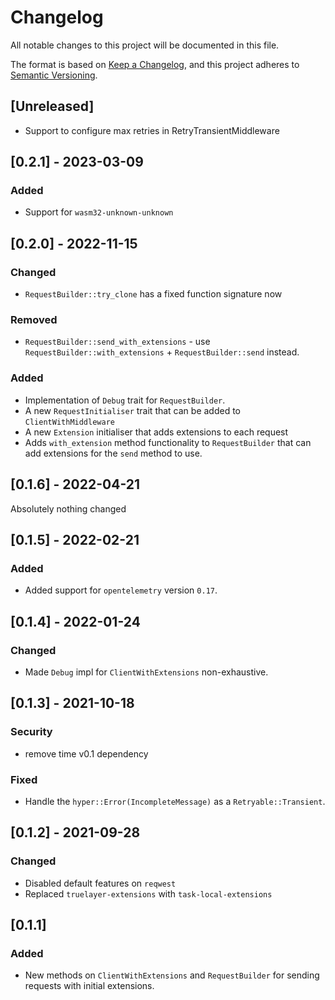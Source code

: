 # Changelog

All notable changes to this project will be documented in this file.

The format is based on [Keep a Changelog](https://keepachangelog.com/en/1.0.0/),
and this project adheres to [Semantic Versioning](https://semver.org/spec/v2.0.0.html).

## [Unreleased]

- Support to configure max retries in RetryTransientMiddleware

## [0.2.1] - 2023-03-09

### Added

- Support for `wasm32-unknown-unknown`

## [0.2.0] - 2022-11-15

### Changed

- `RequestBuilder::try_clone` has a fixed function signature now

### Removed

- `RequestBuilder::send_with_extensions` - use `RequestBuilder::with_extensions` + `RequestBuilder::send` instead.

### Added

- Implementation of `Debug` trait for `RequestBuilder`.
- A new `RequestInitialiser` trait that can be added to `ClientWithMiddleware`
- A new `Extension` initialiser that adds extensions to each request
- Adds `with_extension` method functionality to `RequestBuilder` that can add extensions for the `send` method to use.

## [0.1.6] - 2022-04-21

Absolutely nothing changed

## [0.1.5] - 2022-02-21

### Added

- Added support for `opentelemetry` version `0.17`.

## [0.1.4] - 2022-01-24

### Changed

- Made `Debug` impl for `ClientWithExtensions` non-exhaustive.

## [0.1.3] - 2021-10-18

### Security

- remove time v0.1 dependency

### Fixed

- Handle the `hyper::Error(IncompleteMessage)` as a `Retryable::Transient`.

## [0.1.2] - 2021-09-28

### Changed

- Disabled default features on `reqwest`
- Replaced `truelayer-extensions` with `task-local-extensions`

## [0.1.1]

### Added

- New methods on `ClientWithExtensions` and `RequestBuilder` for sending requests with initial extensions.
